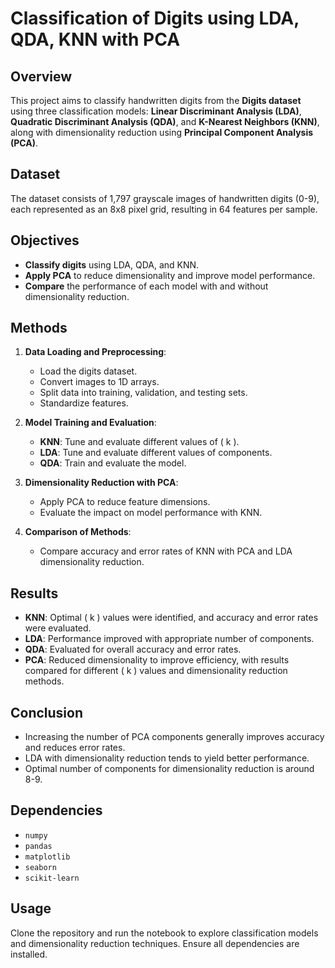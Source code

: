 # Classification of Digits using LDA, QDA, KNN with PCA

## Overview

This project aims to classify handwritten digits from the **Digits dataset** using three classification models: **Linear Discriminant Analysis (LDA)**, **Quadratic Discriminant Analysis (QDA)**, and **K-Nearest Neighbors (KNN)**, along with dimensionality reduction using **Principal Component Analysis (PCA)**.

## Dataset

The dataset consists of 1,797 grayscale images of handwritten digits (0-9), each represented as an 8x8 pixel grid, resulting in 64 features per sample.

## Objectives

- **Classify digits** using LDA, QDA, and KNN.
- **Apply PCA** to reduce dimensionality and improve model performance.
- **Compare** the performance of each model with and without dimensionality reduction.

## Methods

1. **Data Loading and Preprocessing**:
   - Load the digits dataset.
   - Convert images to 1D arrays.
   - Split data into training, validation, and testing sets.
   - Standardize features.

2. **Model Training and Evaluation**:
   - **KNN**: Tune and evaluate different values of \( k \).
   - **LDA**: Tune and evaluate different values of components.
   - **QDA**: Train and evaluate the model.

3. **Dimensionality Reduction with PCA**:
   - Apply PCA to reduce feature dimensions.
   - Evaluate the impact on model performance with KNN.

4. **Comparison of Methods**:
   - Compare accuracy and error rates of KNN with PCA and LDA dimensionality reduction.

## Results

- **KNN**: Optimal \( k \) values were identified, and accuracy and error rates were evaluated.
- **LDA**: Performance improved with appropriate number of components.
- **QDA**: Evaluated for overall accuracy and error rates.
- **PCA**: Reduced dimensionality to improve efficiency, with results compared for different \( k \) values and dimensionality reduction methods.

## Conclusion

- Increasing the number of PCA components generally improves accuracy and reduces error rates.
- LDA with dimensionality reduction tends to yield better performance.
- Optimal number of components for dimensionality reduction is around 8-9.

## Dependencies

- `numpy`
- `pandas`
- `matplotlib`
- `seaborn`
- `scikit-learn`

## Usage

Clone the repository and run the notebook to explore classification models and dimensionality reduction techniques. Ensure all dependencies are installed.
